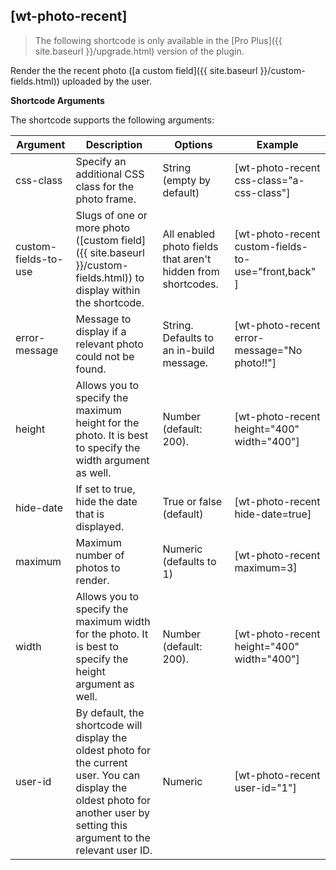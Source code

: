 ## [wt-photo-recent]

> The following shortcode is only available in the [Pro Plus]({{ site.baseurl }}/upgrade.html) version of the plugin.

Render the the recent photo ([a custom field]({{ site.baseurl }}/custom-fields.html)) uploaded by the user.

**Shortcode Arguments**
 
The shortcode supports the following arguments:
 
| Argument | Description | Options | Example |
|--|--|--|--|
|css-class|	Specify an additional CSS class for the photo frame.|	String (empty by default)|	[wt-photo-recent css-class="a-css-class"]
|custom-fields-to-use|	Slugs of one or more photo ([custom field]({{ site.baseurl }}/custom-fields.html)) to display within the shortcode.	|All enabled photo fields that aren't hidden from shortcodes.	|[wt-photo-recent custom-fields-to-use="front,back" ]
|error-message|	Message to display if a relevant photo could not be found.	|String. Defaults to an in-build message.|	[wt-photo-recent error-message="No photo!!"]
|height|	Allows you to specify the maximum height for the photo. It is best to specify the width argument as well.|	Number (default: 200).|	[wt-photo-recent height="400" width="400"]
|hide-date|	If set to true, hide the date that is displayed.|	True or false (default)	|[wt-photo-recent hide-date=true]|
|maximum|	Maximum number of photos to render.	|Numeric (defaults to 1)	|[wt-photo-recent maximum=3]
|width|	Allows you to specify the maximum width for the photo. It is best to specify the height argument as well.|	Number (default: 200).	|[wt-photo-recent height="400" width="400"]
|user-id|By default, the shortcode will display the oldest photo for the current user. You can display the oldest photo for another user by setting this argument to the relevant user ID.|Numeric| [wt-photo-recent user-id="1"]